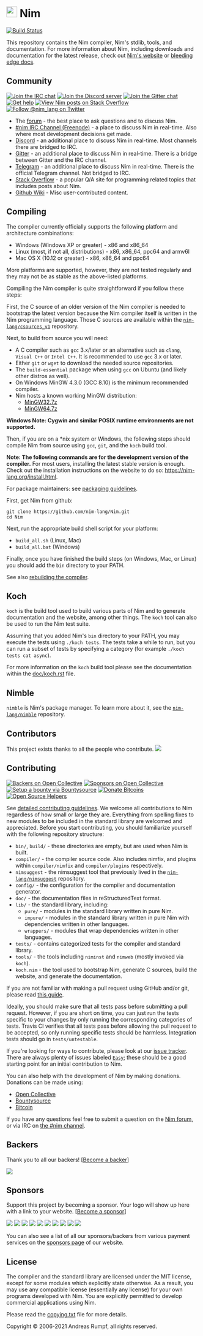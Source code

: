 # <img src="https://raw.githubusercontent.com/nim-lang/assets/master/Art/logo-crown.png" height="28px"/> Nim

[![Build Status](https://dev.azure.com/nim-lang/Nim/_apis/build/status/nim-lang.Nim?branchName=devel)](https://dev.azure.com/nim-lang/Nim/_build/latest?definitionId=1&branchName=devel)

This repository contains the Nim compiler, Nim's stdlib, tools, and documentation.
For more information about Nim, including downloads and documentation for
the latest release, check out [Nim's website][nim-site] or [bleeding edge docs](https://nim-lang.github.io/Nim/).

## Community

[![Join the IRC chat][badge-nim-irc]][nim-irc]
[![Join the Discord server][badge-nim-discord]][nim-discord]
[![Join the Gitter chat][badge-nim-gitter]][nim-gitter]
[![Get help][badge-nim-forum-gethelp]][nim-forum]
[![View Nim posts on Stack Overflow][badge-nim-stackoverflow]][nim-stackoverflow-newest]
[![Follow @nim_lang on Twitter][badge-nim-twitter]][nim-twitter]

* The [forum][nim-forum] - the best place to ask questions and to discuss Nim.
* [#nim IRC Channel (Freenode)][nim-irc] - a place to discuss Nim in real-time.
  Also where most development decisions get made.
* [Discord][nim-discord] - an additional place to discuss Nim in real-time. Most
  channels there are bridged to IRC.
* [Gitter][nim-gitter] - an additional place to discuss Nim in real-time. There
  is a bridge between Gitter and the IRC channel.
* [Telegram][nim-telegram] - an additional place to discuss Nim in real-time. There
  is the official Telegram channel. Not bridged to IRC.
* [Stack Overflow][nim-stackoverflow] - a popular Q/A site for programming related
  topics that includes posts about Nim.
* [Github Wiki][nim-wiki] - Misc user-contributed content.

## Compiling

The compiler currently officially supports the following platform and
architecture combinations:

  * Windows (Windows XP or greater) - x86 and x86_64
  * Linux (most, if not all, distributions) - x86, x86_64, ppc64 and armv6l
  * Mac OS X (10.12 or greater) - x86, x86_64 and ppc64

More platforms are supported, however, they are not tested regularly and they
may not be as stable as the above-listed platforms.

Compiling the Nim compiler is quite straightforward if you follow these steps:

First, the C source of an older version of the Nim compiler is needed to
bootstrap the latest version because the Nim compiler itself is written in the
Nim programming language. Those C sources are available within the
[``nim-lang/csources_v1``][csources-v1-repo] repository.

Next, to build from source you will need:

  * A C compiler such as ``gcc`` 3.x/later or an alternative such as ``clang``,
    ``Visual C++`` or ``Intel C++``. It is recommended to use ``gcc`` 3.x or
    later.
  * Either ``git`` or ``wget`` to download the needed source repositories.
  * The ``build-essential`` package when using ``gcc`` on Ubuntu (and likely
    other distros as well).
  * On Windows MinGW 4.3.0 (GCC 8.10) is the minimum recommended compiler.
  * Nim hosts a known working MinGW distribution:
    * [MinGW32.7z](https://nim-lang.org/download/mingw32.7z)
    * [MinGW64.7z](https://nim-lang.org/download/mingw64.7z)

**Windows Note: Cygwin and similar POSIX runtime environments are not supported.**

Then, if you are on a \*nix system or Windows, the following steps should compile
Nim from source using ``gcc``, ``git``, and the ``koch`` build tool.

**Note: The following commands are for the development version of the compiler.**
For most users, installing the latest stable version is enough. Check out
the installation instructions on the website to do so: https://nim-lang.org/install.html.

For package maintainers: see [packaging guidelines](https://nim-lang.github.io/Nim/packaging.html).


First, get Nim from github:

```
git clone https://github.com/nim-lang/Nim.git
cd Nim
```

Next, run the appropriate build shell script for your platform:

* `build_all.sh` (Linux, Mac)
* `build_all.bat` (Windows)

Finally, once you have finished the build steps (on Windows, Mac, or Linux) you
should add the ``bin`` directory to your PATH.

See also [rebuilding the compiler](doc/intern.rst#rebuilding-the-compiler).

## Koch

``koch`` is the build tool used to build various parts of Nim and to generate
documentation and the website, among other things. The ``koch`` tool can also
be used to run the Nim test suite.

Assuming that you added Nim's ``bin`` directory to your PATH, you may execute
the tests using ``./koch tests``. The tests take a while to run, but you
can run a subset of tests by specifying a category (for example
``./koch tests cat async``).

For more information on the ``koch`` build tool please see the documentation
within the [doc/koch.rst](doc/koch.rst) file.

## Nimble

``nimble`` is Nim's package manager. To learn more about it, see the
[``nim-lang/nimble``][nimble-repo] repository.

## Contributors

This project exists thanks to all the people who contribute.
<a href="https://github.com/nim-lang/Nim/graphs/contributors"><img src="https://opencollective.com/Nim/contributors.svg?width=890" /></a>

## Contributing

[![Backers on Open Collective](https://opencollective.com/nim/backers/badge.svg)](#backers) [![Sponsors on Open Collective](https://opencollective.com/nim/sponsors/badge.svg)](#sponsors)
[![Setup a bounty via Bountysource][badge-nim-bountysource]][nim-bountysource]
[![Donate Bitcoins][badge-nim-bitcoin]][nim-bitcoin]
[![Open Source Helpers](https://www.codetriage.com/nim-lang/nim/badges/users.svg)](https://www.codetriage.com/nim-lang/nim)

See [detailed contributing guidelines](https://nim-lang.github.io/Nim/contributing.html).
We welcome all contributions to Nim regardless of how small or large
they are. Everything from spelling fixes to new modules to be included in the
standard library are welcomed and appreciated. Before you start contributing,
you should familiarize yourself with the following repository structure:

* ``bin/``, ``build/`` - these directories are empty, but are used when Nim is built.
* ``compiler/`` - the compiler source code. Also includes nimfix, and plugins within
  ``compiler/nimfix`` and ``compiler/plugins`` respectively.
* ``nimsuggest`` - the nimsuggest tool that previously lived in the [``nim-lang/nimsuggest``][nimsuggest-repo] repository.
* ``config/`` - the configuration for the compiler and documentation generator.
* ``doc/`` - the documentation files in reStructuredText format.
* ``lib/`` - the standard library, including:
    * ``pure/`` - modules in the standard library written in pure Nim.
    * ``impure/`` - modules in the standard library written in pure Nim with
    dependencies written in other languages.
    * ``wrappers/`` - modules that wrap dependencies written in other languages.
* ``tests/`` - contains categorized tests for the compiler and standard library.
* ``tools/`` - the tools including ``niminst`` and ``nimweb`` (mostly invoked via
  ``koch``).
* ``koch.nim`` - the tool used to bootstrap Nim, generate C sources, build the website,
  and generate the documentation.

If you are not familiar with making a pull request using GitHub and/or git, please
read [this guide][pull-request-instructions].

Ideally, you should make sure that all tests pass before submitting a pull request.
However, if you are short on time, you can just run the tests specific to your
changes by only running the corresponding categories of tests. Travis CI verifies
that all tests pass before allowing the pull request to be accepted, so only
running specific tests should be harmless.
Integration tests should go in ``tests/untestable``.

If you're looking for ways to contribute, please look at our [issue tracker][nim-issues].
There are always plenty of issues labeled [``Easy``][nim-issues-easy]; these should
be a good starting point for an initial contribution to Nim.

You can also help with the development of Nim by making donations. Donations can be
made using:

* [Open Collective](https://opencollective.com/nim)
* [Bountysource][nim-bountysource]
* [Bitcoin][nim-bitcoin]

If you have any questions feel free to submit a question on the
[Nim forum][nim-forum], or via IRC on [the \#nim channel][nim-irc].


## Backers

Thank you to all our backers! [[Become a backer](https://opencollective.com/Nim#backer)]

<a href="https://opencollective.com/Nim#backers" target="_blank"><img src="https://opencollective.com/Nim/backers.svg?width=890"></a>


## Sponsors

Support this project by becoming a sponsor. Your logo will show up here with a link to your website. [[Become a sponsor](https://opencollective.com/Nim#sponsor)]

<a href="https://opencollective.com/Nim/sponsor/0/website" target="_blank"><img src="https://opencollective.com/Nim/sponsor/0/avatar.svg"></a>
<a href="https://opencollective.com/Nim/sponsor/1/website" target="_blank"><img src="https://opencollective.com/Nim/sponsor/1/avatar.svg"></a>
<a href="https://opencollective.com/Nim/sponsor/2/website" target="_blank"><img src="https://opencollective.com/Nim/sponsor/2/avatar.svg"></a>
<a href="https://opencollective.com/Nim/sponsor/3/website" target="_blank"><img src="https://opencollective.com/Nim/sponsor/3/avatar.svg"></a>
<a href="https://opencollective.com/Nim/sponsor/4/website" target="_blank"><img src="https://opencollective.com/Nim/sponsor/4/avatar.svg"></a>
<a href="https://opencollective.com/Nim/sponsor/5/website" target="_blank"><img src="https://opencollective.com/Nim/sponsor/5/avatar.svg"></a>
<a href="https://opencollective.com/Nim/sponsor/6/website" target="_blank"><img src="https://opencollective.com/Nim/sponsor/6/avatar.svg"></a>
<a href="https://opencollective.com/Nim/sponsor/7/website" target="_blank"><img src="https://opencollective.com/Nim/sponsor/7/avatar.svg"></a>
<a href="https://opencollective.com/Nim/sponsor/8/website" target="_blank"><img src="https://opencollective.com/Nim/sponsor/8/avatar.svg"></a>
<a href="https://opencollective.com/Nim/sponsor/9/website" target="_blank"><img src="https://opencollective.com/Nim/sponsor/9/avatar.svg"></a>

You can also see a list of all our sponsors/backers from various payment services on the [sponsors page](https://nim-lang.org/sponsors.html) of our website.

## License
The compiler and the standard library are licensed under the MIT license, except
for some modules which explicitly state otherwise. As a result, you may use any
compatible license (essentially any license) for your own programs developed with
Nim. You are explicitly permitted to develop commercial applications using Nim.

Please read the [copying.txt](copying.txt) file for more details.

Copyright © 2006-2021 Andreas Rumpf, all rights reserved.

[nim-site]: https://nim-lang.org
[nim-forum]: https://forum.nim-lang.org
[nim-issues]: https://github.com/nim-lang/Nim/issues
[nim-issues-easy]: https://github.com/nim-lang/Nim/labels/Easy
[nim-irc]: https://webchat.freenode.net/?channels=nim
[nim-twitter]: https://twitter.com/nim_lang
[nim-stackoverflow]: https://stackoverflow.com/questions/tagged/nim-lang
[nim-stackoverflow-newest]: https://stackoverflow.com/questions/tagged/nim-lang?sort=newest&pageSize=15
[nim-discord]: https://discord.gg/nim
[nim-gitter]: https://gitter.im/nim-lang/Nim
[nim-telegram]: https://t.me/nim_lang
[nim-bountysource]: https://www.bountysource.com/teams/nim
[nim-bitcoin]: https://blockchain.info/address/1BXfuKM2uvoD6mbx4g5xM3eQhLzkCK77tJ
[nimble-repo]: https://github.com/nim-lang/nimble
[nimsuggest-repo]: https://github.com/nim-lang/nimsuggest
[csources-repo-deprecated]: https://github.com/nim-lang/csources
[csources-v1-repo]: https://github.com/nim-lang/csources_v1
[badge-nim-travisci]: https://img.shields.io/travis/nim-lang/Nim/devel.svg?style=flat-square
[badge-nim-irc]: https://img.shields.io/badge/chat-on_irc-blue.svg?style=flat-square
[badge-nim-discord]: https://img.shields.io/discord/371759389889003530?color=blue&label=discord&logo=discord&logoColor=gold&style=flat-square
[badge-nim-gitter]: https://img.shields.io/badge/chat-on_gitter-blue.svg?style=flat-square
[badge-nim-forum-gethelp]: https://img.shields.io/badge/Forum-get%20help-4eb899.svg?style=flat-square
[badge-nim-twitter]: https://img.shields.io/twitter/follow/nim_lang.svg?style=social
[badge-nim-stackoverflow]: https://img.shields.io/badge/stackoverflow-nim_tag-yellow.svg?style=flat-square
[badge-nim-bountysource]: https://img.shields.io/bountysource/team/nim/activity.svg?style=flat-square
[badge-nim-bitcoin]: https://img.shields.io/badge/bitcoin-1BXfuKM2uvoD6mbx4g5xM3eQhLzkCK77tJ-D69134.svg?style=flat-square
[pull-request-instructions]: https://help.github.com/articles/using-pull-requests/
[nim-wiki]: https://github.com/nim-lang/Nim/wiki
